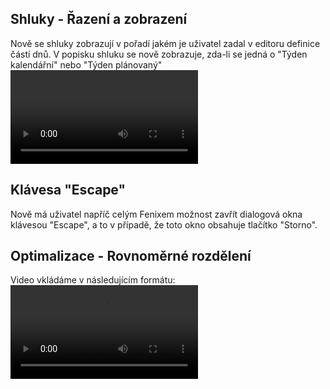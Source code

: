 ﻿---
categories: [fenix]
layout: fenix
---
## Shluky - Řazení a zobrazení
Nově se shluky zobrazují v pořadí jakém je uživatel zadal v editoru definice částí dnů.
V popisku shluku se nově zobrazuje, zda-li se jedná o "Týden kalendářní" nebo "Týden plánovaný"
<video src="{{site.url}}/data/shluky.mp4" type="video/mp4" controls></video>

## Klávesa "Escape" 
Nově má uživatel napříč celým Fenixem možnost zavřít dialogová okna klávesou "Escape", a to v případě, že toto okno obsahuje tlačítko "Storno".

## Optimalizace - Rovnoměrné rozdělení 
Video vkládáme v následujícím formátu: 
<video src="{{site.url}}/data/rovno_rozdeleni.mp4" type="video/mp4" controls></video>
